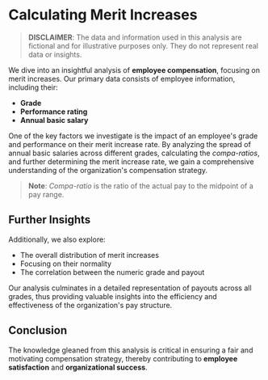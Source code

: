 # Calculating Merit Increases


>  **DISCLAIMER**: The data and information used in this analysis are fictional and for illustrative purposes only. They do not represent real data or insights.

We dive into an insightful analysis of **employee compensation**, focusing on merit increases. Our primary data consists of employee information, including their:
- **Grade**
- **Performance rating**
- **Annual basic salary**

One of the key factors we investigate is the impact of an employee's grade and performance on their merit increase rate. By analyzing the spread of annual basic salaries across different grades, calculating the *compa-ratios*, and further determining the merit increase rate, we gain a comprehensive understanding of the organization's compensation strategy.

>  **Note**: *Compa-ratio* is the ratio of the actual pay to the midpoint of a pay range.

## Further Insights

Additionally, we also explore:
- The overall distribution of merit increases
- Focusing on their normality
- The correlation between the numeric grade and payout

Our analysis culminates in a detailed representation of payouts across all grades, thus providing valuable insights into the efficiency and effectiveness of the organization's pay structure.

## Conclusion

The knowledge gleaned from this analysis is critical in ensuring a fair and motivating compensation strategy, thereby contributing to **employee satisfaction** and **organizational success**.
